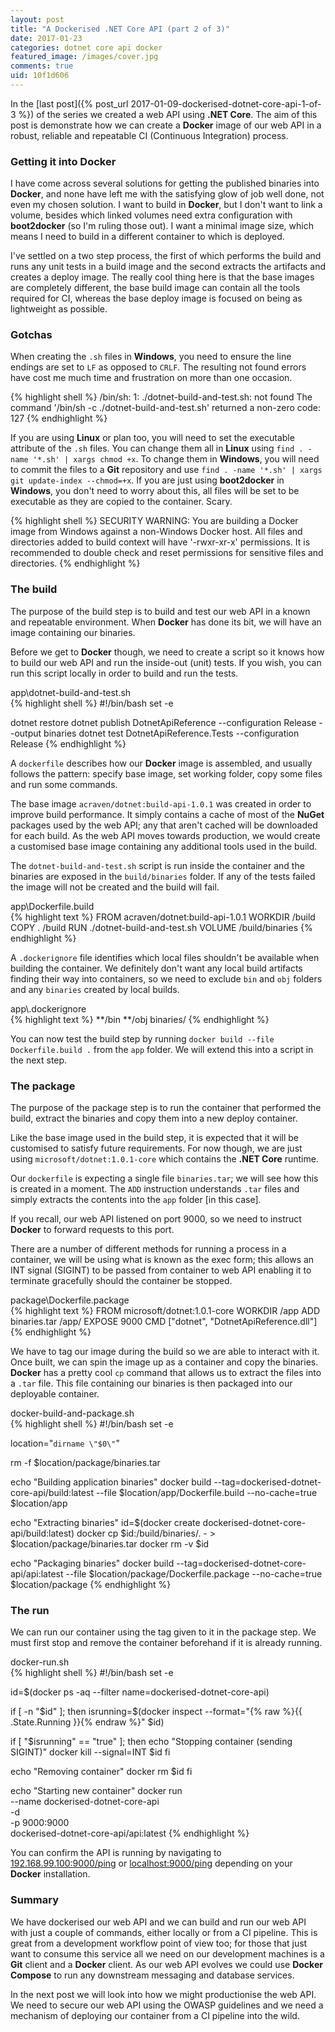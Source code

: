```yaml
---
layout: post
title: "A Dockerised .NET Core API (part 2 of 3)"
date: 2017-01-23
categories: dotnet core api docker
featured_image: /images/cover.jpg
comments: true
uid: 10f1d606
---
```

In the [last post]({% post_url 2017-01-09-dockerised-dotnet-core-api-1-of-3 %}) of the series we created a web API using **.NET Core**. The aim of this post is demonstrate how we can create a **Docker** image of our web API in a robust, reliable and repeatable CI (Continuous Integration) process.

### Getting it into Docker
I have come across several solutions for getting the published binaries into **Docker**, and none have left me with the satisfying glow of job well done, not even my chosen solution. I want to build in **Docker**, but I don't want to link a volume, besides which linked volumes need extra configuration with **boot2docker** (so I'm ruling those out). I want a minimal image size, which means I need to build in a different container to which is deployed. 

I've settled on a two step process, the first of which performs the build and runs any unit tests in a build image and the second extracts the artifacts and creates a deploy image. The really cool thing here is that the base images are completely different, the base build image can contain all the tools required for CI, whereas the base deploy image is focused on being as lightweight as possible.

### Gotchas ###
When creating the `.sh` files in **Windows**, you need to ensure the line endings are set to `LF` as opposed to `CRLF`.  The resulting not found errors have cost me much time and frustration on more than one occasion.

{% highlight shell %}
/bin/sh: 1: ./dotnet-build-and-test.sh: not found
The command '/bin/sh -c ./dotnet-build-and-test.sh' returned a non-zero code: 127
{% endhighlight %}

If you are using **Linux** or plan too, you will need to set the executable attribute of the `.sh` files. You can change them all in **Linux** using `find . -name '*.sh' | xargs chmod +x`. To change them in **Windows**, you will need to commit the files to a **Git** repository and use `find . -name '*.sh' | xargs git update-index --chmod=+x`. If you are just using **boot2docker** in **Windows**, you don't need to worry about this, all files will be set to be executable as they are copied to the container. Scary.

{% highlight shell %}
SECURITY WARNING: You are building a Docker image from Windows against a non-Windows
Docker host. All files and directories added to build context will have '-rwxr-xr-x'
permissions. It is recommended to double check and reset permissions for sensitive
files and directories.
{% endhighlight %}

### The build
The purpose of the build step is to build and test our web API in a known and repeatable environment. When **Docker** has done its bit, we will have an image containing our binaries.

Before we get to **Docker** though, we need to create a script so it knows how to build our web API and run the inside-out (unit) tests. If you wish, you can run this script locally in order to build and run the tests.

<div class="figcaption">app\dotnet-build-and-test.sh</div>
{% highlight shell %}
#!/bin/bash
set -e

dotnet restore
dotnet publish DotnetApiReference --configuration Release --output binaries
dotnet test DotnetApiReference.Tests --configuration Release
{% endhighlight %}

A `dockerfile` describes how our **Docker** image is assembled, and usually follows the pattern: specify base image, set working folder, copy some files and run some commands.

The base image `acraven/dotnet:build-api-1.0.1` was created in order to improve build performance. It simply contains a cache of most of the **NuGet** packages used by the web API; any that aren't cached will be downloaded for each build. As the web API moves towards production, we would create a customised base image containing any additional tools used in the build. 

The `dotnet-build-and-test.sh` script is run inside the container and the binaries are exposed in the `build/binaries` folder. If any of the tests failed the image will not be created and the build will fail.

<div class="figcaption">app\Dockerfile.build</div>
{% highlight text %}
FROM acraven/dotnet:build-api-1.0.1
WORKDIR /build
COPY . /build
RUN ./dotnet-build-and-test.sh
VOLUME /build/binaries
{% endhighlight %}

A `.dockerignore` file identifies which local files shouldn't be available when building the container. We definitely don't want any local build artifacts finding their way into containers, so we need to exclude `bin` and `obj` folders and any `binaries` created by local builds.

<div class="figcaption">app\.dockerignore</div>
{% highlight text %}
**/bin
**/obj
binaries/
{% endhighlight %}

You can now test the build step by running `docker build --file Dockerfile.build .` from the `app` folder. We will extend this into a script in the next step.

### The package
The purpose of the package step is to run the container that performed the build, extract the binaries and copy them into a new deploy container.

Like the base image used in the build step, it is expected that it will be customised to satisfy future requirements. For now though, we are just using `microsoft/dotnet:1.0.1-core` which contains the **.NET Core** runtime.

Our `dockerfile` is expecting a single file `binaries.tar`; we will see how this is created in a moment. The `ADD` instruction understands `.tar` files and simply extracts the contents into the `app` folder [in this case].

If you recall, our web API listened on port 9000, so we need to instruct **Docker** to forward requests to this port.

There are a number of different methods for running a process in a container, we will be using what is known as the exec form; this allows an INT signal (SIGINT) to be passed from container to web API enabling it to terminate gracefully should the container be stopped.

<div class="figcaption">package\Dockerfile.package</div>
{% highlight text %}
FROM microsoft/dotnet:1.0.1-core
WORKDIR /app
ADD binaries.tar /app/
EXPOSE 9000
CMD ["dotnet", "DotnetApiReference.dll"]
{% endhighlight %}

We have to tag our image during the build so we are able to interact with it. Once built, we can spin the image up as a container and copy the binaries. **Docker** has a pretty cool `cp` command that allows us to extract the files into a `.tar` file. This file containing our binaries is then packaged into our deployable container.

<div class="figcaption">docker-build-and-package.sh</div>
{% highlight shell %}
#!/bin/bash
set -e

location="`dirname \"$0\"`"

rm -f $location/package/binaries.tar

echo "Building application binaries"
docker build --tag=dockerised-dotnet-core-api/build:latest --file $location/app/Dockerfile.build --no-cache=true $location/app

echo "Extracting binaries"
id=$(docker create dockerised-dotnet-core-api/build:latest)
docker cp $id:/build/binaries/. - > $location/package/binaries.tar
docker rm -v $id

echo "Packaging binaries"
docker build --tag=dockerised-dotnet-core-api/api:latest --file $location/package/Dockerfile.package --no-cache=true $location/package
{% endhighlight %}

### The run

We can run our container using the tag given to it in the package step. We must first stop and remove the container beforehand if it is already running.

<div class="figcaption">docker-run.sh</div>
{% highlight shell %}
#!/bin/bash
set -e

id=$(docker ps -aq --filter name=dockerised-dotnet-core-api)

if [ -n "$id" ]; then
  isrunning=$(docker inspect --format="{% raw %}{{ .State.Running }}{% endraw %}" $id)

  if [ "$isrunning" == "true" ]; then
    echo "Stopping container (sending SIGINT)"
    docker kill --signal=INT $id
  fi

  echo "Removing container"
  docker rm $id
fi

echo "Starting new container"
docker run \
  --name dockerised-dotnet-core-api \
  -d \
  -p 9000:9000 \
  dockerised-dotnet-core-api/api:latest
{% endhighlight %}

You can confirm the API is running by navigating to [192.168.99.100:9000/ping](http://192.168.99.100:9000/ping) or [localhost:9000/ping](http://localhost:9000/ping) depending on your **Docker** installation.

### Summary
We have dockerised our web API and we can build and run our web API with just a couple of commands, either locally or from a CI pipeline. This is great from a development workflow point of view too; for those that just want to consume this service all we need on our development machines is a **Git** client and a **Docker** client. As our web API evolves we could use **Docker Compose** to run any downstream messaging and database services.

In the next post we will look into how we might productionise the web API. We need to secure our web API using the OWASP guidelines and we need a mechanism of deploying our container from a CI pipeline into the wild.